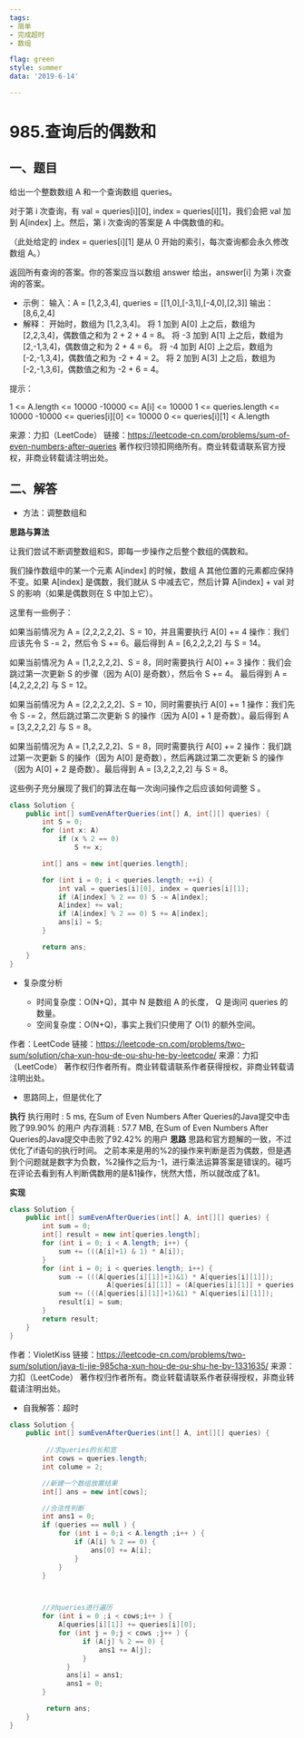 ```yaml
---
tags: 
- 简单
- 完成超时
- 数组

flag: green
style: summer
data: '2019-6-14'

---
```



# 985.查询后的偶数和


## 一、题目


给出一个整数数组 A 和一个查询数组 queries。

对于第 i 次查询，有 val = queries[i][0], index = queries[i][1]，我们会把 val 加到 A[index] 上。然后，第 i 次查询的答案是 A 中偶数值的和。

（此处给定的 index = queries[i][1] 是从 0 开始的索引，每次查询都会永久修改数组 A。）

返回所有查询的答案。你的答案应当以数组 answer 给出，answer[i] 为第 i 次查询的答案。

 

- 示例：
输入：A = [1,2,3,4], queries = [[1,0],[-3,1],[-4,0],[2,3]]
输出：[8,6,2,4]
- 解释：
开始时，数组为 [1,2,3,4]。
将 1 加到 A[0] 上之后，数组为 [2,2,3,4]，偶数值之和为 2 + 2 + 4 = 8。
将 -3 加到 A[1] 上之后，数组为 [2,-1,3,4]，偶数值之和为 2 + 4 = 6。
将 -4 加到 A[0] 上之后，数组为 [-2,-1,3,4]，偶数值之和为 -2 + 4 = 2。
将 2 加到 A[3] 上之后，数组为 [-2,-1,3,6]，偶数值之和为 -2 + 6 = 4。
 

提示：

1 <= A.length <= 10000
-10000 <= A[i] <= 10000
1 <= queries.length <= 10000
-10000 <= queries[i][0] <= 10000
0 <= queries[i][1] < A.length

来源：力扣（LeetCode）
链接：https://leetcode-cn.com/problems/sum-of-even-numbers-after-queries
著作权归领扣网络所有。商业转载请联系官方授权，非商业转载请注明出处。







## 二、解答


- 方法：调整数组和

**思路与算法**

让我们尝试不断调整数组和S，即每一步操作之后整个数组的偶数和。

我们操作数组中的某一个元素 A[index] 的时候，数组 A 其他位置的元素都应保持不变。如果 A[index] 是偶数，我们就从 S 中减去它，然后计算 A[index] + val 对 S 的影响（如果是偶数则在 S 中加上它）。

这里有一些例子：

如果当前情况为 A = [2,2,2,2,2]、S = 10，并且需要执行 A[0] += 4 操作：我们应该先令 S -= 2，然后令 S += 6。最后得到 A = [6,2,2,2,2] 与 S = 14。

如果当前情况为 A = [1,2,2,2,2]、S = 8，同时需要执行 A[0] += 3 操作：我们会跳过第一次更新 S 的步骤（因为 A[0] 是奇数），然后令 S += 4。 最后得到 A = [4,2,2,2,2] 与 S = 12。

如果当前情况为 A = [2,2,2,2,2]、S = 10，同时需要执行 A[0] += 1 操作：我们先令 S -= 2，然后跳过第二次更新 S 的操作（因为 A[0] + 1 是奇数）。最后得到 A = [3,2,2,2,2] 与 S = 8。

如果当前情况为 A = [1,2,2,2,2]、S = 8，同时需要执行 A[0] += 2 操作：我们跳过第一次更新 S 的操作（因为 A[0] 是奇数），然后再跳过第二次更新 S 的操作（因为 A[0] + 2 是奇数）。最后得到 A = [3,2,2,2,2] 与 S = 8。

这些例子充分展现了我们的算法在每一次询问操作之后应该如何调整 S 。

```Java
class Solution {
    public int[] sumEvenAfterQueries(int[] A, int[][] queries) {
        int S = 0;
        for (int x: A)
            if (x % 2 == 0)
                S += x;

        int[] ans = new int[queries.length];

        for (int i = 0; i < queries.length; ++i) {
            int val = queries[i][0], index = queries[i][1];
            if (A[index] % 2 == 0) S -= A[index];
            A[index] += val;
            if (A[index] % 2 == 0) S += A[index];
            ans[i] = S;
        }

        return ans;
    }
}

```


- 复杂度分析

  - 时间复杂度：O(N+Q)，其中 N 是数组 A 的长度， Q 是询问 queries 的数量。
  - 空间复杂度：O(N+Q)，事实上我们只使用了 O(1) 的额外空间。

作者：LeetCode
链接：https://leetcode-cn.com/problems/two-sum/solution/cha-xun-hou-de-ou-shu-he-by-leetcode/
来源：力扣（LeetCode）
著作权归作者所有。商业转载请联系作者获得授权，非商业转载请注明出处。




- 思路同上，但是优化了

**执行**
执行用时 : 5 ms, 在Sum of Even Numbers After Queries的Java提交中击败了99.90% 的用户
内存消耗 : 57.7 MB, 在Sum of Even Numbers After Queries的Java提交中击败了92.42% 的用户
**思路**
思路和官方题解的一致，不过优化了if语句的执行时间。 之前本来是用的%2的操作来判断是否为偶数，但是遇到个问题就是数字为负数，%2操作之后为-1，进行乘法运算答案是错误的。碰巧在评论去看到有人判断偶数用的是&1操作，恍然大悟，所以就改成了&1。

**实现**
```java
class Solution {
	public int[] sumEvenAfterQueries(int[] A, int[][] queries) {
		int sum = 0;
		int[] result = new int[queries.length];
		for (int i = 0; i < A.length; i++) {
			sum += (((A[i]+1) & 1) * A[i]);
		}
		for (int i = 0; i < queries.length; i++) {
			sum -= (((A[queries[i][1]]+1)&1) * A[queries[i][1]]);
                        A[queries[i][1]] = (A[queries[i][1]] + queries[i][0]);
			sum += (((A[queries[i][1]]+1)&1) * A[queries[i][1]]);
			result[i] = sum;
		}
		return result;
	}
}

```
作者：VioletKiss
链接：https://leetcode-cn.com/problems/two-sum/solution/java-ti-jie-985cha-xun-hou-de-ou-shu-he-by-1331635/
来源：力扣（LeetCode）
著作权归作者所有。商业转载请联系作者获得授权，非商业转载请注明出处。





- 自我解答：超时
```java
class Solution {
    public int[] sumEvenAfterQueries(int[] A, int[][] queries) {
        
         //求queries的长和宽
        int cows = queries.length;
        int colume = 2;

        //新建一个数组放置结果
        int[] ans = new int[cows];

        //合法性判断
        int ans1 = 0;
        if (queries == null ) {
            for (int i = 0;i < A.length ;i++ ) {
                if (A[i] % 2 == 0) {
                    ans[0] += A[i];
                }
            }
        }



        //对queries进行遍历
        for (int i = 0 ;i < cows;i++ ) {
            A[queries[i][1]] += queries[i][0];
            for (int j = 0;j < cows ;j++ ) {
                  if (A[j] % 2 == 0) {
                      ans1 += A[j];
                  }
              } 
              ans[i] = ans1; 
              ans1 = 0;
        }

         return ans;
    }
}
```
